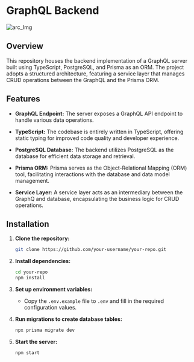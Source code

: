 # GraphQL Backend

![arc_Img](backendArc.png)

## Overview

This repository houses the backend implementation of a GraphQL server built using TypeScript, PostgreSQL, and Prisma as an ORM. The project adopts a structured architecture, featuring a service layer that manages CRUD operations between the GraphQL and the Prisma ORM.

## Features

- **GraphQL Endpoint:** The server exposes a GraphQL API endpoint to handle various data operations.

- **TypeScript:** The codebase is entirely written in TypeScript, offering static typing for improved code quality and developer experience.

- **PostgreSQL Database:** The backend utilizes PostgreSQL as the database for efficient data storage and retrieval.

- **Prisma ORM:** Prisma serves as the Object-Relational Mapping (ORM) tool, facilitating interactions with the database and data model management.

- **Service Layer:** A service layer acts as an intermediary between the GraphQ and database, encapsulating the business logic for CRUD operations.

## Installation

1. **Clone the repository:**

    ```bash
    git clone https://github.com/your-username/your-repo.git
    ```

2. **Install dependencies:**

    ```bash
    cd your-repo
    npm install
    ```

3. **Set up environment variables:**
   - Copy the `.env.example` file to `.env` and fill in the required configuration values.

4. **Run migrations to create database tables:**

    ```bash
    npx prisma migrate dev
    ```

5. **Start the server:**

    ```bash
    npm start
    ```




